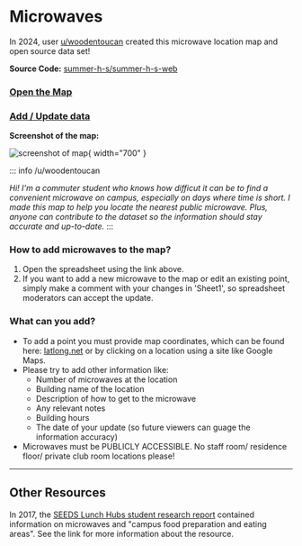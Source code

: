 # Microwaves

In 2024, user [u/woodentoucan](https://reddit.com/u/woodentoucan) created this microwave location map and open source data set!

<p class="text-with-icon icon-middle">
  <b>Source Code:</b>
  <Icon icon="simple-icons:github" width="1.5em" height="1.5em" />
  <a href="https://github.com/summer-h-s/summer-h-s-web/tree/main/Lab2">summer-h-s/summer-h-s-web</a>
</p>

### [Open the Map](https://summer-h-s.github.io/summer-h-s-web/Lab2/ubcv_microwaves_map.html)

### [Add / Update data](https://docs.google.com/spreadsheets/d/1meLUxBldPY7nR5bxVDAH_YshUEVnrjwjLYQZtJVxCR8/edit#gid=1254679531)

**Screenshot of the map:**

![screenshot of map](/img/campus/microwaves/map.png){ width="700" }

::: info /u/woodentoucan

*Hi! I'm a commuter student who knows how difficut it can be to find a convenient microwave on campus, especially on days where time is short. I made this map to help you locate the nearest public microwave. Plus, anyone can contribute to the dataset so the information should stay accurate and up-to-date.*
:::
    
### How to add microwaves to the map?

1. Open the spreadsheet using the link above.
2. If you want to add a new microwave to the map or edit an existing point, simply make a comment with your changes in 'Sheet1', so spreadsheet moderators can accept the update.

### What can you add?

- To add a point you must provide map coordinates, which can be found here: [latlong.net](https://www.latlong.net/) or by clicking on a location using a site like Google Maps.
- Please try to add other information like:
    - Number of microwaves at the location
    - Building name of the location
    - Description of how to get to the microwave
    - Any relevant notes
    - Building hours
    - The date of your update (so future viewers can guage the information accuracy)								
- Microwaves must be PUBLICLY ACCESSIBLE. No staff room/ residence floor/ private club room locations please!

---

## Other Resources

In 2017, the [SEEDS Lunch Hubs student research report](https://sustain.ubc.ca/sites/sustain.ubc.ca/files/seedslibrary/LunchHubs_Reportv5%20SEEDS_0.pdf) contained information on microwaves and "campus food preparation and eating areas". See the link for more information about the resource.
